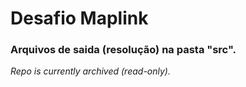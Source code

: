 Desafio Maplink
===============
### Arquivos de saida (resolução) na pasta "src".


_Repo is currently archived (read-only)._
